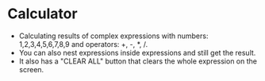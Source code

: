 # Calculator

- Calculating results of complex expressions with numbers: 1,2,3,4,5,6,7,8,9 and operators: +, -, *, /. 
- You can also nest expressions inside expressions and still get the result. 
- It also has a "CLEAR ALL" button that clears the whole expression on the screen.  
